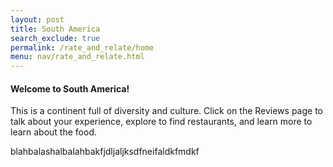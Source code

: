 ```yaml
---
layout: post 
title: South America
search_exclude: true
permalink: /rate_and_relate/home
menu: nav/rate_and_relate.html
---
```


<h4>Welcome to South America!</h4>

This is a continent full of diversity and culture. Click on the Reviews page to talk about your experience, explore to find restaurants, and learn more to learn about the food. 

blahbalashalbalahbakfjdljaljksdfneifaldkfmdkf